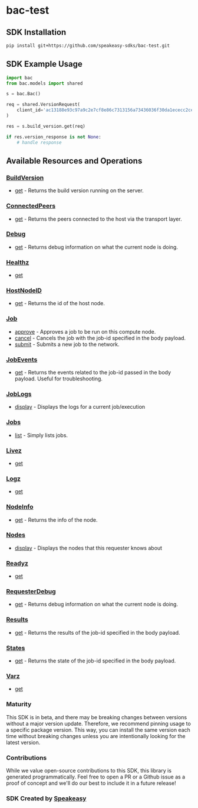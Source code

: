 # bac-test

<!-- Start SDK Installation -->
## SDK Installation

```bash
pip install git+https://github.com/speakeasy-sdks/bac-test.git
```
<!-- End SDK Installation -->

## SDK Example Usage
<!-- Start SDK Example Usage -->


```python
import bac
from bac.models import shared

s = bac.Bac()

req = shared.VersionRequest(
    client_id='ac13188e93c97a9c2e7cf8e86c7313156a73436036f30da1ececc2ce79f9ea51',
)

res = s.build_version.get(req)

if res.version_response is not None:
    # handle response
```
<!-- End SDK Example Usage -->

<!-- Start SDK Available Operations -->
## Available Resources and Operations


### [BuildVersion](docs/sdks/buildversion/README.md)

* [get](docs/sdks/buildversion/README.md#get) - Returns the build version running on the server.

### [ConnectedPeers](docs/sdks/connectedpeers/README.md)

* [get](docs/sdks/connectedpeers/README.md#get) - Returns the peers connected to the host via the transport layer.

### [Debug](docs/sdks/debug/README.md)

* [get](docs/sdks/debug/README.md#get) - Returns debug information on what the current node is doing.

### [Healthz](docs/sdks/healthz/README.md)

* [get](docs/sdks/healthz/README.md#get)

### [HostNodeID](docs/sdks/hostnodeid/README.md)

* [get](docs/sdks/hostnodeid/README.md#get) - Returns the id of the host node.

### [Job](docs/sdks/job/README.md)

* [approve](docs/sdks/job/README.md#approve) - Approves a job to be run on this compute node.
* [cancel](docs/sdks/job/README.md#cancel) - Cancels the job with the job-id specified in the body payload.
* [submit](docs/sdks/job/README.md#submit) - Submits a new job to the network.

### [JobEvents](docs/sdks/jobevents/README.md)

* [get](docs/sdks/jobevents/README.md#get) - Returns the events related to the job-id passed in the body payload. Useful for troubleshooting.

### [JobLogs](docs/sdks/joblogs/README.md)

* [display](docs/sdks/joblogs/README.md#display) - Displays the logs for a current job/execution

### [Jobs](docs/sdks/jobs/README.md)

* [list](docs/sdks/jobs/README.md#list) - Simply lists jobs.

### [Livez](docs/sdks/livez/README.md)

* [get](docs/sdks/livez/README.md#get)

### [Logz](docs/sdks/logz/README.md)

* [get](docs/sdks/logz/README.md#get)

### [NodeInfo](docs/sdks/nodeinfo/README.md)

* [get](docs/sdks/nodeinfo/README.md#get) - Returns the info of the node.

### [Nodes](docs/sdks/nodes/README.md)

* [display](docs/sdks/nodes/README.md#display) - Displays the nodes that this requester knows about

### [Readyz](docs/sdks/readyz/README.md)

* [get](docs/sdks/readyz/README.md#get)

### [RequesterDebug](docs/sdks/requesterdebug/README.md)

* [get](docs/sdks/requesterdebug/README.md#get) - Returns debug information on what the current node is doing.

### [Results](docs/sdks/results/README.md)

* [get](docs/sdks/results/README.md#get) - Returns the results of the job-id specified in the body payload.

### [States](docs/sdks/states/README.md)

* [get](docs/sdks/states/README.md#get) - Returns the state of the job-id specified in the body payload.

### [Varz](docs/sdks/varz/README.md)

* [get](docs/sdks/varz/README.md#get)
<!-- End SDK Available Operations -->

### Maturity

This SDK is in beta, and there may be breaking changes between versions without a major version update. Therefore, we recommend pinning usage
to a specific package version. This way, you can install the same version each time without breaking changes unless you are intentionally
looking for the latest version.

### Contributions

While we value open-source contributions to this SDK, this library is generated programmatically.
Feel free to open a PR or a Github issue as a proof of concept and we'll do our best to include it in a future release!

### SDK Created by [Speakeasy](https://docs.speakeasyapi.dev/docs/using-speakeasy/client-sdks)
